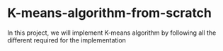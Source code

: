 # K-means-algorithm-from-scratch
In this project, we will implement K-means algorithm by following all the different required for the implementation
